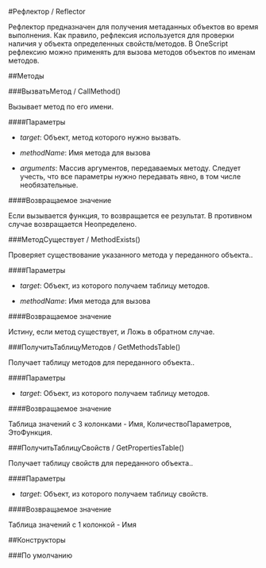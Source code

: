 
#Рефлектор / Reflector

    
    
Рефлектор предназначен для получения метаданных объектов во время выполнения.
Как правило, рефлексия используется для проверки наличия у объекта определенных свойств/методов.
В OneScript рефлексию можно применять для вызова методов объектов по именам методов.


  
  
##Методы
    
###ВызватьМетод / CallMethod()
    
    
    
Вызывает метод по его имени.


  
  
####Параметры

* *target*: Объект, метод которого нужно вызвать.

* *methodName*: Имя метода для вызова

* *arguments*: Массив аргументов, передаваемых методу. Следует учесть, что все параметры нужно передавать явно, в том числе необязательные.

####Возвращаемое значение

Если вызывается функция, то возвращается ее результат. В противном случае возвращается Неопределено.

  
###МетодСуществует / MethodExists()
    
    
    
Проверяет существование указанного метода у переданного объекта..


  
  
####Параметры

* *target*: Объект, из которого получаем таблицу методов.

* *methodName*: Имя метода для вызова

####Возвращаемое значение

Истину, если метод существует, и Ложь в обратном случае.

  
###ПолучитьТаблицуМетодов / GetMethodsTable()
    
    
    
Получает таблицу методов для переданного объекта..


  
  
####Параметры

* *target*: Объект, из которого получаем таблицу методов.

####Возвращаемое значение

Таблица значений с 3 колонками - Имя, КоличествоПараметров, ЭтоФункция.

  
###ПолучитьТаблицуСвойств / GetPropertiesTable()
    
    
    
Получает таблицу свойств для переданного объекта..


  
  
####Параметры

* *target*: Объект, из которого получаем таблицу свойств.

####Возвращаемое значение

Таблица значений с 1 колонкой - Имя

  
##Конструкторы

  
###По умолчанию